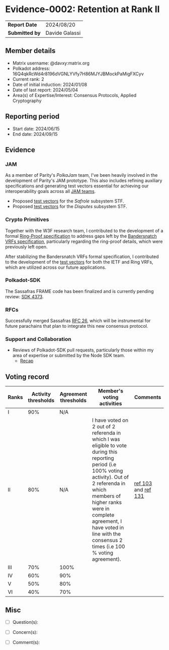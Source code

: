 # Evidence-0002: Retention at Rank II

|                  |                      |
| ---------------- | ---------------------|
| **Report Date**  | 2024/08/20           |
| **Submitted by** | Davide Galassi       |


## Member details

- Matrix username: @davxy:matrix.org
- Polkadot address: 16Q4qkRcWd4r8196dVGNLYVfy7H86MJYJBMockPaMigFXCyv
- Current rank: 2
- Date of initial induction: 2024/01/08
- Date of last report: 2024/05/04
- Area(s) of Expertise/Interest: Consensus Protocols, Applied Cryptography


## Reporting period

- Start date: 2024/06/15
- End date: 2024/09/15


## Evidence

### JAM

As a member of Parity's *PolkaJam* team, I've been heavily involved in the
development of Parity's JAM prototype. This also includes refining auxiliary
specifications and generating test vectors essential for achieving our interoperability
goals across all [JAM teams](https://graypaper.com/clients/).

- Proposed [test vectors](https://github.com/w3f/jamtestvectors/pulls?q=type%3Apr+author%3Adavxy++Safrole++in%3Atitle) for the *Safrole* subsystem STF.
- Proposed [test vectors](https://github.com/w3f/jamtestvectors/pull/9) for the *Disputes* subsystem STF.

### Crypto Primitives

Together with the W3F research team, I contributed to the development of a formal
[Ring-Proof specification](https://github.com/davxy/ring-proof-spec) to address gaps
left by the [Bandersnatch VRFs specification](https://github.com/davxy/bandersnatch-vrfs-spec),
particularly regarding the ring-proof details, which were previously left open.

After stabilizing the Bandersnatch VRFs formal specification, I contributed to
the development of the [test vectors](https://github.com/davxy/bandersnatch-vrfs-spec/tree/main/vectors)
for both the IETF and Ring VRFs, which are utilized across our future applications.

### Polkadot-SDK

The Sassafras FRAME code has been finalized and is currently pending review:
[SDK 4373](https://github.com/paritytech/polkadot-sdk/pull/4373).

### RFCs

Successfully merged Sassafras [RFC 26](https://github.com/polkadot-fellows/RFCs/pull/26),
which will be instrumental for future parachains that plan to integrate this new consensus protocol.

### Support and Collaboration

- Reviews of Polkadot-SDK pull requests, particularly those within my area of expertise or submitted by the Node SDK team.
  - [Recap](https://github.com/paritytech/polkadot-sdk/pulls?q=is%3Apr+reviewed-by%3Adavxy)

## Voting record

|  Ranks | Activity thresholds | Agreement thresholds | Member's voting activities | Comments |
|---|---|---|---|---|
|I  |90%   |N/A   |   |  |
|II |80%   |N/A   | I have voted on 2 out of 2 referenda in which I was eligible to vote during this reporting period (i.e 100% voting activity). Out of 2 referenda in which members of higher ranks were in complete agreement, I have voted in line with the consensus 2 times (i.e 100 % voting agreement). | [ref 103](https://collectives.subsquare.io/fellowship/referenda/103) and [ref 131](https://collectives.subsquare.io/fellowship/referenda/131) |
|III|70%   |100%  |   |  |
|IV |60%   |90%   |   |  |
|V  |50%   |80%   |   |  |
|VI |40%   |70%   |   |  |


## Misc

- [ ] Question(s): 

- [ ] Concern(s): 

- [ ] Comment(s): 
